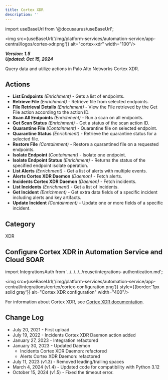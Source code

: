 ```yaml
---
title: Cortex XDR
description: ''
---
```


import useBaseUrl from '@docusaurus/useBaseUrl';

<img src={useBaseUrl('/img/platform-services/automation-service/app-central/logos/cortex-xdr.png')} alt="cortex-xdr" width="100"/>

***Version: 1.5  
Updated: Oct 15, 2024***

Query data and utilize actions in Palo Alto Networks Cortex XDR.

## Actions

* **List Endpoints** *(Enrichment)* - Gets a list of endpoints.
* **Retrieve File** *(Enrichment)* - Retrieve file from selected endpoints.
* **File Retrieval Details** *(Enrichment)* - View the File retrieved by the Get File action according to the action ID.
* **Scan All Endpoints** *(Enrichment)* - Run a scan on all endpoints.
* **Get Scan Status** *(Enrichment)* - Get a status of the scan action ID.
* **Quarantine File** *(Containment)* - Quarantine file on selected endpoint.
* **Quarantine Status** *(Enrichment)* - Retrieve the quarantine status for a selected file.
* **Restore File** *(Containment)* - Restore a quarantined file on a requested endpoints.
* **Isolate Endpoint** *(Containment)* - Isolate one endpoint.
* **Isolate Endpoint Status** *(Enrichment)* - Returns the status of the specified endpoint isolate operation.
* **List Alerts** *(Enrichment)* - Get a list of alerts with multiple events.
* **Alerts Cortex XDR Daemon** *(Daemon)* - Fetch alerts.
* **Incidents Cortex XDR Daemon** *(Daemon)* - Fetch incidents.
* **List Incidents** *(Enrichment)* - Get a list of incidents.
* **Get Incident** *(Enrichment)* - Get extra data fields of a specific incident including alerts and key artifacts.
* **Update Incident** *(Containment)* - Update one or more fields of a specific incident.

## Category

XDR

## Configure Cortex XDR in Automation Service and Cloud SOAR

import IntegrationsAuth from '../../../../reuse/integrations-authentication.md';

<IntegrationsAuth/>

<img src={useBaseUrl('/img/platform-services/automation-service/app-central/integrations/cortex/cortex-configuration.png')} style={{border:'1px solid gray'}} alt="Cortex XDR configuration" width="400"/>

For information about Cortex XDR, see [Cortex XDR documentation](https://docs-cortex.paloaltonetworks.com/r/Cortex-XDR-REST-API/Get-Started-with-Cortex-XDR-APIs).

## Change Log

* July 20, 2021 - First upload
* July 19, 2022 - Incidents Cortex XDR Daemon action added
* January 27, 2023 - Integration refactored
* January 30, 2023 - Updated Daemon
    + Incidents Cortex XDR Daemon: refactored
    + Alerts Cortex XDR Daemon: refactored
* July 11, 2023 (v1.3) - Removed leading/trailing spaces
* March 4, 2024 (v1.4) - Updated code for compatibility with Python 3.12
* October 15, 2024 (v1.5) - Fixed the timeout error.

